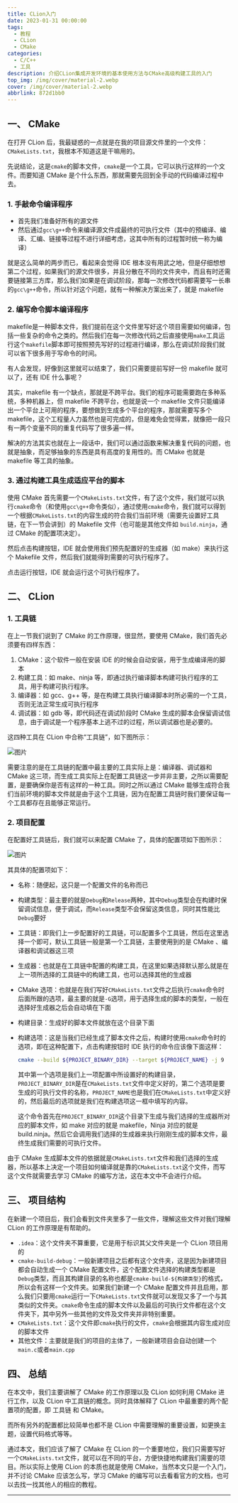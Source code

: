 ```yaml
---
title: CLion入门
date: 2023-01-31 00:00:00
tags:
  - 教程
  - CLion
  - CMake
categories:
  - C/C++
  - 工具
description: 介绍CLion集成开发环境的基本使用方法与CMake高级构建工具的入门
top_img: /img/cover/material-2.webp
cover: /img/cover/material-2.webp
abbrlink: 872d1bb0
---
```


## 一、 CMake

在打开 CLion 后，我最疑惑的一点就是在我的项目源文件里的一个文件：`CMakeLists.txt`，我根本不知道这是干嘛用的。

先说结论，这是`cmake`的脚本文件，`cmake`是一个工具，它可以执行这样的一个文件。而要知道 CMake 是个什么东西，那就需要先回到全手动的代码编译过程中去。

### 1. 手敲命令编译程序

- 首先我们准备好所有的源文件
- 然后通过`gcc\g++`命令来编译源文件成最终的可执行文件（其中的预编译、编译、汇编、链接等过程不进行详细考虑，这其中所有的过程暂时统一称为编译）

就是这么简单的两步而已，看起来会觉得 IDE 根本没有用武之地，但是仔细想想第二个过程，如果我们的源文件很多，并且分散在不同的文件夹中，而且有时还需要链接第三方库，那么我们如果是在调试阶段，那每一次修改代码都需要写一长串的`gcc\g++`命令，所以针对这个问题，就有一种解决方案出来了，就是 makefile



### 2. 编写命令脚本编译程序

makefile是一种脚本文件，我们提前在这个文件里写好这个项目需要如何编译，包括一些复杂的命令之类的。然后我们在每一次修改代码之后直接使用`make`工具运行这个`makefile`脚本即可按照预先写好的过程进行编译，那么在调试阶段我们就可以省下很多用于写命令的时间。

有人会发现，好像到这里就可以结束了，我们只需要提前写好一份 makefile 就可以了，还有 IDE 什么事呢？

其实，makefile 有一个缺点，那就是不跨平台。我们的程序可能需要跑在多种系统，多种机器上，但 makefile 不跨平台，也就是说一个 makefile 文件只能编译出一个平台上可用的程序，要想做到生成多个平台的程序，那就需要写多个 makefile，这个工程量人力虽然也是可完成的，但是难免会觉得累，就像把一段只有一两个变量不同的重复代码写了很多遍一样。

解决的方法其实也就在上一段话中，我们可以通过函数来解决重复代码的问题，也就是抽象，而足够抽象的东西是具有高度的复用性的。而 CMake 也就是 makefile 等工具的抽象。



### 3. 通过构建工具生成适应平台的脚本

使用 CMake 首先需要一个`CMakeLists.txt`文件，有了这个文件，我们就可以执行`cmake`命令（和使用`gcc\g++`命令类似），通过使用`cmake`命令，我们就可以得到一个根据`CMakeLists.txt`的内容生成的符合我们当前环境（需要先设置好工具链，在下一节会讲到）的 Makefile 文件（也可能是其他文件如 `build.ninja`，通过 CMake 的配置项决定）。

然后点击构建按钮，IDE 就会使用我们预先配置好的生成器（如 make）来执行这个 Makefile 文件，然后我们就能得到需要的可执行程序了。

点击运行按钮，IDE 就会运行这个可执行程序了。



## 二、 CLion

### 1. 工具链

在上一节我们说到了 CMake 的工作原理，很显然，要使用 CMake，我们首先必须要有四样东西：

1. CMake：这个软件一般在安装 IDE 的时候会自动安装，用于生成编译用的脚本
2. 构建工具：如 make、ninja 等，即通过执行编译脚本构建可执行程序的工具，用于构建可执行程序。
3. 编译器：如 gcc、g++ 等，是在构建工具执行编译脚本时所必需的一个工具，否则无法正常生成可执行程序
4. 调试器：如 gdb 等，即代码还在调试阶段时 CMake 生成的脚本会保留调试信息，由于调试是一个程序基本上逃不过的过程，所以调试器也是必要的。

这四种工具在 CLion 中合称“工具链”，如下图所示：

![图片](https://user-images.githubusercontent.com/91216205/215761590-61c03491-5f6a-4398-a323-19e17ece2bee.png)

需要注意的是在工具链的配置中最主要的工具实际上是：编译器、调试器和 CMake 这三项，而生成工具实际上在配置工具链这一步并非主要，之所以需要配置，是要确保你是否有这样的一种工具。同时之所以通过 CMake 能够生成符合我们当前环境的脚本文件就是由于这个工具链，因为在配置工具链时我们要保证每一个工具都存在且能够正常运行。



### 2. 项目配置

在配置好工具链后，我们就可以来配置 CMake 了，具体的配置项如下图所示：

![图片](https://user-images.githubusercontent.com/91216205/215763448-232726dc-aa46-426b-b2ee-9c50c326d2f9.png)

其具体的配置项如下：

- 名称：随便起，这只是一个配置文件的名称而已

- 构建类型：最主要的就是`Debug`和`Release`两种，其中`Debug`类型会在构建时保留调试信息，便于调试，而`Release`类型不会保留这类信息，同时其性能比`Debug`要好

- 工具链：即我们上一步配置好的工具链，可以配置多个工具链，然后在这里选择一个即可，默认工具链一般是第一个工具链，主要使用到的是 CMake 、编译器和调试器这三项

- 生成器：也就是在工具链中配置的构建工具，在这里如果选择默认那么就是在上一项所选择的工具链中的构建工具，也可以选择其他的生成器

- CMake 选项：也就是在我们写好`CMakeLists.txt`文件之后执行`cmake`命令时后面所跟的选项，最主要的就是`-G`选项，用于选择生成的脚本的类型，一般在选择好生成器之后会自动填在下面

- 构建目录：生成好的脚本文件就放在这个目录下面

- 构建选项：这是当我们已经生成了脚本文件之后，构建时使用`cmake`命令时的选项，即在这种配置下，点击构建按钮时 IDE 执行的命令应该像下面这样：

  ```bash
  cmake --build ${PROJECT_BINARY_DIR} --target ${PROJECT_NAME} -j 9
  ```

  其中第一个选项是我们上一项配置中所设置好的构建目录，`PROJECT_BINARY_DIR`是在`CMakeLists.txt`文件中定义好的，第二个选项是要生成的可执行文件的名称，`PROJECT_NAME`也是我们在`CMakeLists.txt`中定义好的，然后最后的选项就是我们在构建选项这一框中填写的内容。

  这个命令首先在`PROJECT_BINARY_DIR`这个目录下生成与我们选择的生成器所对应的脚本文件，如 make 对应的就是 makefile，Ninja 对应的就是 build.ninja。然后它会调用我们选择的生成器来执行刚刚生成的脚本文件，最终生成我们需要的可执行文件。

由于 CMake 生成脚本文件的依据就是`CMakeLists.txt`文件和我们选择的生成器，所以基本上决定一个项目如何编译就是靠的`CMakeLists.txt`这个文件，而写这个文件就需要去学习 CMake 的编写方法，这在本文中不会进行介绍。



## 三、 项目结构

在新建一个项目后，我们会看到文件夹里多了一些文件，理解这些文件对我们理解 CLion 的工作原理是有帮助的。

- `.idea`：这个文件夹不算重要，它是用于标识其父文件夹是一个 CLion 项目用的
- `cmake-build-debug`：一般新建项目之后都有这个文件夹，这是因为新建项目都会自动生成一个 CMake 配置文件，这个配置文件选择的构建类型都是`Debug`类型，而且其构建目录的名称也都是`cmake-build-${构建类型}`的格式，所以会有这样一个文件夹。如果我们新建一个 CMake 配置文件并且启用，那么我们只要用`cmake`运行一下`CMakeLists.txt`文件就可以发现又多了一个与其类似的文件夹。`cmake`命令生成的脚本文件以及最后的可执行文件都在这个文件夹下，其中另外一些其他的文件及文件夹并非特别重要。
- `CMakeLists.txt`：这个文件即`cmake`执行的文件，`cmake`会根据其内容生成对应的脚本文件
- 其他文件：主要就是我们的项目的主体了，一般新建项目会自动创建一个`main.c`或者`main.cpp`



## 四、 总结

在本文中，我们主要讲解了 CMake 的工作原理以及 CLion 如何利用 CMake 进行工作，以及 CLion 中工具链的概念。同时具体解释了 CLion 中最重要的两个配置项的配置，即 工具链 和 CMake。

而所有另外的配置都比较简单也都不是 CLion 中需要理解的重要设置，如更换主题，设置代码格式等等。

通过本文，我们应该了解了 CMake 在 CLion 的一个重要地位，我们只需要写好一个`CMakeLists.txt`文件，就可以在不同的平台，方便快捷地构建我们需要的项目。所以实际上使用 CLion 的本质也就是使用 CMake，当然本文只是一个入门，并不讨论 CMake 应该怎么写，学习 CMake 的编写可以去看看官方的文档，也可以去找一找其他人的相应的教程。

****